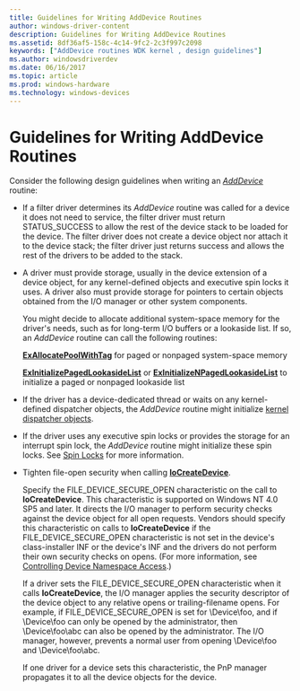 ```yaml
---
title: Guidelines for Writing AddDevice Routines
author: windows-driver-content
description: Guidelines for Writing AddDevice Routines
ms.assetid: 8df36af5-158c-4c14-9fc2-2c3f997c2098
keywords: ["AddDevice routines WDK kernel , design guidelines"]
ms.author: windowsdriverdev
ms.date: 06/16/2017
ms.topic: article
ms.prod: windows-hardware
ms.technology: windows-devices
---
```


# Guidelines for Writing AddDevice Routines





Consider the following design guidelines when writing an [*AddDevice*](https://msdn.microsoft.com/library/windows/hardware/ff540521) routine:

-   If a filter driver determines its *AddDevice* routine was called for a device it does not need to service, the filter driver must return STATUS\_SUCCESS to allow the rest of the device stack to be loaded for the device. The filter driver does not create a device object nor attach it to the device stack; the filter driver just returns success and allows the rest of the drivers to be added to the stack.

-   A driver must provide storage, usually in the device extension of a device object, for any kernel-defined objects and executive spin locks it uses. A driver also must provide storage for pointers to certain objects obtained from the I/O manager or other system components.

    You might decide to allocate additional system-space memory for the driver's needs, such as for long-term I/O buffers or a lookaside list. If so, an *AddDevice* routine can call the following routines:

    [**ExAllocatePoolWithTag**](https://msdn.microsoft.com/library/windows/hardware/ff544520) for paged or nonpaged system-space memory

    [**ExInitializePagedLookasideList**](https://msdn.microsoft.com/library/windows/hardware/ff545309) or [**ExInitializeNPagedLookasideList**](https://msdn.microsoft.com/library/windows/hardware/ff545301) to initialize a paged or nonpaged lookaside list

-   If the driver has a device-dedicated thread or waits on any kernel-defined dispatcher objects, the *AddDevice* routine might initialize [kernel dispatcher objects](kernel-dispatcher-objects.md).

-   If the driver uses any executive spin locks or provides the storage for an interrupt spin lock, the *AddDevice* routine might initialize these spin locks. See [Spin Locks](spin-locks.md) for more information.

-   Tighten file-open security when calling [**IoCreateDevice**](https://msdn.microsoft.com/library/windows/hardware/ff548397).

    Specify the FILE\_DEVICE\_SECURE\_OPEN characteristic on the call to **IoCreateDevice**. This characteristic is supported on Windows NT 4.0 SP5 and later. It directs the I/O manager to perform security checks against the device object for all open requests. Vendors should specify this characteristic on calls to **IoCreateDevice** if the FILE\_DEVICE\_SECURE\_OPEN characteristic is not set in the device's class-installer INF or the device's INF and the drivers do not perform their own security checks on opens. (For more information, see [Controlling Device Namespace Access](controlling-device-namespace-access.md).)

    If a driver sets the FILE\_DEVICE\_SECURE\_OPEN characteristic when it calls **IoCreateDevice**, the I/O manager applies the security descriptor of the device object to any relative opens or trailing-filename opens. For example, if FILE\_DEVICE\_SECURE\_OPEN is set for \\Device\\foo, and if \\Device\\foo can only be opened by the administrator, then \\Device\\foo\\abc can also be opened by the administrator. The I/O manager, however, prevents a normal user from opening \\Device\\foo and \\Device\\foo\\abc.

    If one driver for a device sets this characteristic, the PnP manager propagates it to all the device objects for the device.

 

 




